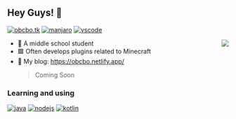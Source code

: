 ## Hey Guys! 👋

[![obcbo.tk](https://img.shields.io/badge/BLOG-ObcbOの窝-blue?style=flat-square&logo=hexo)](https://obcbo.vercel.app/) [![manjaro](https://img.shields.io/badge/OS-Manjaro-succeed.svg?style=flat-square&logo=manjaro)](https://manjaro.org/) [![vscode](https://img.shields.io/badge/IDE-Visual%20Studio%20Code-blue?style=flat-square&logo=visual-studio-code&logoColor=ffffff)](https://code.visualstudio.com/)

<img src="https://github-readme-stats.vercel.app/api?username=ObcbO&show_icons=true&count_private=true&hide=prs&theme=default_repocard" align="right" />

- 🎈 A middle school student
- 🟩 Often develops plugins related to Minecraft
- 🌱 My blog: <https://obcbo.netlify.app/>
  > Coming Soon

### Learning and using

[![java](https://img.shields.io/badge/-Java-007396?style=flat-square&logo=java&logoColor=ffffff)](https://java.com/) [![nodejs](https://img.shields.io/badge/-Node.js-43853d?style=flat-square&logo=node.js&logoColor=ffffff)](https://nodejs.org/) [![kotlin](https://img.shields.io/badge/-Kotlin-blue?style=flat-square&logo=kotlin&color=a82daa)](https://kotlinlang.org/)
